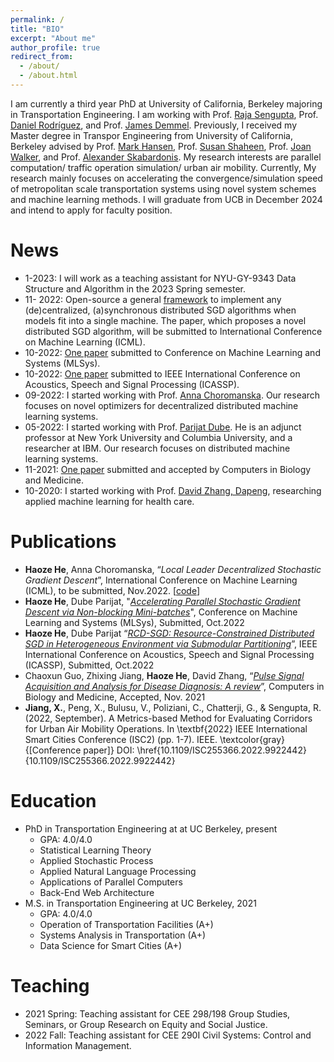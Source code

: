 ```yaml
---
permalink: /
title: "BIO"
excerpt: "About me"
author_profile: true
redirect_from: 
  - /about/
  - /about.html
---
```


I am currently a third year PhD at University of California, Berkeley majoring in Transportation Engineering. I am working with Prof. [Raja Sengupta](https://ce.berkeley.edu/people/faculty/sengupta), Prof. [‪Daniel Rodríguez](https://ced.berkeley.edu/people/daniel-rodriguez), and Prof. [‪James Demmel‬‬](https://www2.eecs.berkeley.edu/Faculty/Homepages/demmel.html). Previously, I received my Master degree in Transpor Engineering from University of California, Berkeley advised by Prof. [Mark Hansen](https://ce.berkeley.edu/people/faculty/hansen), Prof. [Susan Shaheen](https://ce.berkeley.edu/people/faculty/shaheen), Prof. [Joan Walker](https://ce.berkeley.edu/people/faculty/walker), and Prof. [Alexander Skabardonis](https://ce.berkeley.edu/people/faculty/skabardonis). My research interests are parallel computation/ traffic operation simulation/ urban air mobility. Currently, My research mainly focuses on accelerating the convergence/simulation speed of metropolitan scale transportation systems using novel system schemes and machine learning methods. I will graduate from UCB in December 2024 and intend to apply for faculty position. 





News
======

- 1-2023: I will work as a teaching assistant for NYU-GY-9343 Data Structure and Algorithm in the 2023 Spring semester.
- 11- 2022: Open-source a  general [framework](https://github.com/HectorHHZ/Adjacent_Leader_Dencentralized_SGD) to implement any (de)centralized, (a)synchronous distributed SGD algorithms when models fit into a single machine. The paper, which proposes a novel distributed SGD algorithm, will be submitted to International Conference on Machine Learning (ICML). 
- 10-2022: [One paper](https://arxiv.org/abs/2211.00889) submitted to Conference on Machine Learning and Systems (MLSys).
- 10-2022: [One paper](https://arxiv.org/abs/2211.00839) submitted to IEEE International Conference on Acoustics, Speech and Signal Processing (ICASSP).
- 09-2022: I started working with Prof. [Anna Choromanska](https://engineering.nyu.edu/faculty/anna-choromanska). Our research focuses on novel optimizers for decentralized distributed machine learning systems.
- 05-2022: I started working with Prof. [Parijat Dube](https://www.linkedin.com/in/parijatdube/). He is an adjunct professor at New York University and Columbia University, and a researcher at IBM. Our research focuses on distributed machine learning systems. 
- 11-2021: [One paper](https://www.sciencedirect.com/science/article/pii/S0010482522001044) submitted and accepted by Computers in Biology and Medicine.
- 10-2020: I started working with Prof. [‪David Zhang, Dapeng‬‬](https://scholar.google.com/citations?hl=zh-CN&user=IOagLnEAAAAJ), researching  applied machine learning for health care.





Publications
======

- **Haoze He**, Anna Choromanska, “*Local Leader Decentralized Stochastic Gradient Descent*”, International  Conference on Machine Learning (ICML), to be submitted, Nov.2022. [[code](https://github.com/HectorHHZ/Adjacent_Leader_Dencentralized_SGD)]
- **Haoze He**, Dube Parijat, "*[Accelerating Parallel Stochastic Gradient Descent via Non-blocking Mini-batches](https://arxiv.org/abs/2211.00889)*",  Conference on Machine Learning and Systems (MLSys), Submitted, Oct.2022
- **Haoze He**, Dube Parijat “*[RCD-SGD: Resource-Constrained Distributed SGD in Heterogeneous Environment via  Submodular Partitioning](https://arxiv.org/abs/2211.00839)*”, IEEE International Conference on Acoustics, Speech and Signal Processing (ICASSP),  Submitted, Oct.2022
- Chaoxun Guo, Zhixing Jiang, **Haoze He**, David Zhang, “*[Pulse Signal Acquisition and Analysis for Disease  Diagnosis: A review](https://www.sciencedirect.com/science/article/pii/S0010482522001044)*”, Computers in Biology and Medicine, Accepted, Nov. 2021
- **Jiang, X.**, Peng, X., Bulusu, V., Poliziani, C., Chatterji, G., \& Sengupta, R. (2022, September). A Metrics-based Method for Evaluating Corridors for Urban Air Mobility Operations. In \textbf{2022} IEEE International Smart Cities Conference (ISC2) (pp. 1-7). IEEE. \textcolor{gray}{[Conference paper]}  DOI: \href{10.1109/ISC255366.2022.9922442}{10.1109/ISC255366.2022.9922442}



Education
======
- PhD in Transportation Engineering at at UC Berkeley, present
  - GPA: 4.0/4.0
  - Statistical Learning Theory 
  - Applied Stochastic Process
  - Applied Natural Language Processing
  - Applications of Parallel Computers
  - Back-End Web Architecture
- M.S. in Transportation Engineering at UC Berkeley, 2021
  - GPA: 4.0/4.0
  - Operation of Transportation Facilities (A+)
  - Systems Analysis in Transportation (A+)
  - Data Science for Smart Cities (A+)




Teaching
======

- 2021 Spring: Teaching assistant for CEE 298/198 Group Studies, Seminars, or Group Research on Equity and Social Justice.
- 2022 Fall: Teaching assistant for CEE 290I Civil Systems: Control and Information Management.



<!-- Open-Source
======

- Built an **open-source/general [framework](https://github.com/HectorHHZ/Adjacent_Leader_Dencentralized_SGD)** for anyone interested in distributed machine learning. Using this framework, you can implement any centralized/ decentralized, synchronous/ asynchronous distributed SGD algorithms when models fit into a single machine. In addition, this framework provides you a continent way to fulfill any network topology for decentralized SGD.
- Build an **open-source [website](https://github.com/HectorHHZ/NYU-Course-Schedule)** for NYU EECS/DS community and help **150+** NYU students **each semester**. This website summary the open-source courses in NYU EECS/DS, provide links and repositories for each course, list the workload, and provide course experiences for reference. Anyone from the NYU community is welcome to fork and contribute! -->
